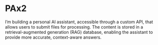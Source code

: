 # PAx2
I’m building a personal AI assistant, accessible through a custom API, that allows users to submit files for processing. The content is stored in a retrieval-augmented generation (RAG) database, enabling the assistant to provide more accurate, context-aware answers.
